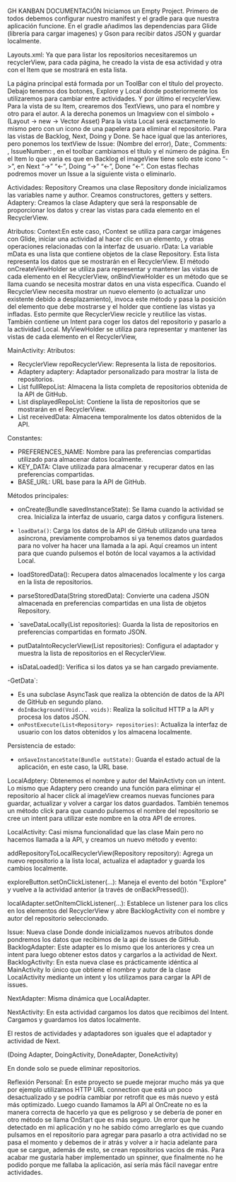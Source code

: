 GH KANBAN 
DOCUMENTACIÓN
Iniciamos un Empty Project.
Primero de todos debemos configurar nuestro manifest y el gradle para que nuestra aplicación funcione.
En el gradle añadimos las dependencias para Glide (librería para cargar imagenes) y Gson para recibir datos JSON y guardar localmente.

Layouts.xml:
Ya que para listar los repositorios necesitaremos un recyclerView, para cada página, he creado la vista de esa actividad y otra con el Item que se mostrará en esta lista.

La página principal está formada por un ToolBar con el título del proyecto. Debajo tenemos dos botones, Explore y Local donde posteriormente los utilizaremos para cambiar entre actividades.
Y por último el recyclerView.
Para la vista de su Item, crearemos dos TextViews, uno para el nombre y otro para el autor. A la derecha ponemos un Imagview con el símbolo + (Layout -> new -> Vector Asset)
Para la vista Local será exactamente lo mismo pero con un icono de una papelera para eliminar el repositorio.
Para las vistas de Backlog, Next, Doing y Done. Se hace igual que las anteriores, pero ponemos los textView de Issue: (Nombre del error), Date:, Comments: , IssueNumber: , en el toolbar cambiamos el título y el número de página. En el Item lo que varia es que en Backlog el imageView tiene solo este icono “->”, en Next “->” “<-”,  Doing “->” “<-”,  Done “<-”.
Con estas flechas podremos mover un Issue a la siguiente vista o eliminarlo.

Actividades:
Repository
Creamos una clase Repository donde inicializamos las variables name y author. Creamos constructores, getters y setters.
Adaptery:
Creamos la clase Adaptery que será la responsable de proporcionar los datos y crear las vistas para cada elemento en el RecyclerView.


Atributos:
Context:En este caso, rContext se utiliza para cargar imágenes con Glide, iniciar una actividad al hacer clic en un elemento, y otras operaciones relacionadas con la interfaz de usuario. 
rData: La variable mData es una lista que contiene objetos de la clase Repository. Esta lista representa los datos que se mostrarán en el RecyclerView.
El método onCreateViewHolder se utiliza para representar y mantener las vistas de cada elemento en el RecyclerView,
onBindViewHolder es un método que se llama cuando se necesita mostrar datos en una vista específica.
Cuando el RecyclerView necesita mostrar un nuevo elemento (o actualizar uno existente debido a desplazamiento), invoca este método y pasa la posición del elemento que debe mostrarse y el holder que contiene las vistas ya infladas. Esto permite que RecyclerView recicle y reutilice las vistas.
También contiene un Intent para coger los datos del repositorio y pasarlo a la actividad Local.
MyViewHolder se utiliza para representar y mantener las vistas de cada elemento en el RecyclerView,

MainActivity:
Atributos:
   - RecyclerView repoRecyclerView: Representa la lista de repositorios.
   - Adaptery adaptery: Adaptador personalizado para mostrar la lista de repositorios.
   - List<Repository> fullRepoList: Almacena la lista completa de repositorios obtenida de la API de GitHub.
   - List<Repository> displayedRepoList: Contiene la lista de repositorios que se mostrarán en el RecyclerView.
   - List<Repository> receivedData: Almacena temporalmente los datos obtenidos de la API.

Constantes:
   - PREFERENCES_NAME: Nombre para las preferencias compartidas utilizado para almacenar datos localmente.
   - KEY_DATA: Clave utilizada para almacenar y recuperar datos en las preferencias compartidas.
   - BASE_URL: URL base para la API de GitHub.

Métodos principales:
   - onCreate(Bundle savedInstanceState): Se llama cuando la actividad se crea. Inicializa la interfaz de usuario, carga datos y configura listeners.
   - `loadData()`: Carga los datos de la API de GitHub utilizando una tarea asíncrona, previamente comprobamos si ya tenemos datos guardados para no volver ha hacer una llamada a la api. Aquí creamos un intent para que cuando pulsemos el botón de local vayamos a la actividad Local.


   - loadStoredData(): Recupera datos almacenados localmente y los carga en la lista de repositorios.
   - parseStoredData(String storedData): Convierte una cadena JSON almacenada en preferencias compartidas en una lista de objetos Repository.
   - `saveDataLocally(List<Repository> repositories): Guarda la lista de repositorios en preferencias compartidas en formato JSON.
   - putDataIntoRecyclerView(List<Repository> repositories): Configura el adaptador y muestra la lista de repositorios en el RecyclerView.
   - isDataLoaded(): Verifica si los datos ya se han cargado previamente.

-GetData`:
   - Es una subclase AsyncTask que realiza la obtención de datos de la API de GitHub en segundo plano.
   - `doInBackground(Void... voids)`: Realiza la solicitud HTTP a la API y procesa los datos JSON.
   - `onPostExecute(List<Repository> repositories)`: Actualiza la interfaz de usuario con los datos obtenidos y los almacena localmente.

Persistencia de estado:
   - `onSaveInstanceState(Bundle outState)`: Guarda el estado actual de la aplicación, en este caso, la URL base.

LocalAdptery:
Obtenemos el nombre y autor del MainActivty con un intent.
Lo mismo que Adaptery pero creando una función para eliminar el repositorio al hacer click al imageView creamos nuevas funciones para guardar, actualizar y volver a cargar los datos guardados.
También tenemos un método click para que cuando pulsemos el nombre del repositorio se cree un intent para utilizar este nombre en la otra API de errores.



LocalActivity:
Casi misma funcionalidad que las clase Main pero no hacemos llamada a la API, y creamos un nuevo método y evento:


addRepositoryToLocalRecyclerView(Repository repository): Agrega un nuevo repositorio a la lista local, actualiza el adaptador y guarda los cambios localmente.

exploreButton.setOnClickListener(...): Maneja el evento del botón "Explore" y vuelve a la actividad anterior (a través de onBackPressed()).

localAdapter.setOnItemClickListener(...): Establece un listener para los clics en los elementos del RecyclerView y abre BacklogActivity con el nombre y autor del repositorio seleccionado.

Issue:
Nueva clase Donde donde inicializamos nuevos atributos donde pondremos los datos que recibimos de la api de issues de GitHub.
BacklogAdapter:
Este adapter es lo mismo que los anteriores y crea un intent para luego obtener estos datos y cargarlos a la actividad de Next.
BacklogActivity:
En esta nueva clase es prácticamente idéntica al MainActivity lo único que obtiene  el nombre y autor de la clase LocalActivity mediante un intent y los utilizamos para  cargar la API de issues.

NextAdapter:
Misma dinámica que LocalAdapter. 

NextActivity:
En esta actividad cargamos los datos que recibimos del Intent. Cargamos y guardamos los datos localmente.

El restos de actividades y adaptadores son iguales que el adaptador y actividad de Next.

(Doing Adapter, DoingActivity, DoneAdapter, DoneActivity)

En donde solo se puede eliminar repositorios.


Reflexión Personal:
En este proyecto se puede mejorar mucho más ya que por ejemplo utilizamos HTTP URL connection que está un poco desactualizado y se podría cambiar por retrofit que es más nuevo y está más optimizado. 
 Luego cuando llamamos la API al OnCreate no es la manera correcta de hacerlo ya que es peligroso y se debería de poner en otro método se llama OnStart que es más seguro.
Un error que he detectado en mi aplicación y no he sabido cómo arreglarlo es que cuando pulsamos en el repositorio para agregar para pasarlo a otra actividad no se pasa el momento y debemos de ir atrás y volver a ir hacia adelante para que se cargue, además de esto, se crean repositorios vacíos de más. Para acabar me gustaría haber implementado un spinner, que finalmente no he podido porque me fallaba la aplicación, así sería más fácil navegar entre actividades.

